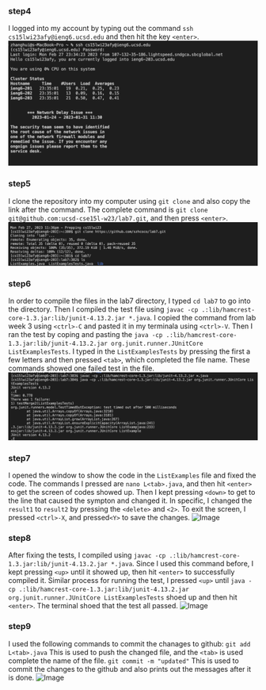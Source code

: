 
### step4
I logged into my account by typing out the command ```ssh cs15lwi23afy@ieng6.ucsd.edu``` and then hit the key ```<enter>```.
![Image](step1.png) 

### step5
I clone the repository into my computer using ```git clone``` and also copy the link after the command. The complete command is ```git clone git@github.com:ucsd-cse15l-w23/lab7.git```, and then press ```<enter>```.
![Image](step2.png)

### step6
In order to compile the files in the lab7 directory, I typed ```cd lab7``` to go into the directory. 
Then I compiled the test file using ```javac -cp .:lib/hamcrest-core-1.3.jar:lib/junit-4.13.2.jar *.java```. I copied the command from lab week 3 using ```<ctrl>-C``` and pasted it in my terminala using ```<ctrl>-V```.
Then I ran the test by coping and pasting the ```java -cp .:lib/hamcrest-core-1.3.jar:lib/junit-4.13.2.jar org.junit.runner.JUnitCore ListExamplesTests```. I typed in the ```ListExamplesTests``` by pressing the first a few letters and then pressed ```<tab>```, which completed the file name. These commands showed one failed test in the file. 
![Image](step3.png)

### step7
I opened the window to show the code in the ```ListExamples``` file and fixed the code. The commands I pressed are 
```nano L<tab>.java```, and then hit ```<enter>``` to get the screen of codes showed up. Then I kept pressing ```<down>``` to get to the line that caused the sympton and changed it. In specific, I changed the  ```result1``` to ```result2``` by pressing the ```<delete>``` and ```<2>```. 
To exit the screen, I pressed ```<ctrl>-X```, and pressed```<Y>``` to save the changes. 
![Image](step5.png) 

### step8
After fixing the tests, I compiled using ```javac -cp .:lib/hamcrest-core-1.3.jar:lib/junit-4.13.2.jar *.java```. Since I used this command before, I kept pressing ```<up>``` until it showed up, then hit ```<enter>``` to successfully compiled it. Similar process for running the test, I pressed ```<up>``` until ```java -cp .:lib/hamcrest-core-1.3.jar:lib/junit-4.13.2.jar org.junit.runner.JUnitCore ListExamplesTests``` shoed up and then hit  ```<enter>```. The terminal shoed that the test all passed. 
![Image](step4.png) 

### step9
I used the following commands to commit the chanages to github:
```git add L<tab>.java``` This is used to push the changed file, and the ```<tab>``` is used complete the name of the file.
```git commit -m "updated"``` This is used to commit the changes to the github and also prints out the messages after it is done. 
![Image](step6.png) 
